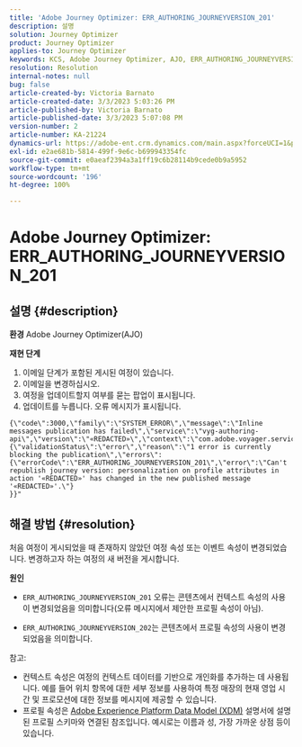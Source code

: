 ```yaml
---
title: 'Adobe Journey Optimizer: ERR_AUTHORING_JOURNEYVERSION_201'
description: 설명
solution: Journey Optimizer
product: Journey Optimizer
applies-to: Journey Optimizer
keywords: KCS, Adobe Journey Optimizer, AJO, ERR_AUTHORING_JOURNEYVERSION_201, 여정이 게시되지 않음
resolution: Resolution
internal-notes: null
bug: false
article-created-by: Victoria Barnato
article-created-date: 3/3/2023 5:03:26 PM
article-published-by: Victoria Barnato
article-published-date: 3/3/2023 5:07:08 PM
version-number: 2
article-number: KA-21224
dynamics-url: https://adobe-ent.crm.dynamics.com/main.aspx?forceUCI=1&pagetype=entityrecord&etn=knowledgearticle&id=59971c4e-e5b9-ed11-83fe-6045bd006b25
exl-id: e2ae681b-5814-499f-9e6c-b699943354fc
source-git-commit: e0aeaf2394a3a1ff19c6b28114b9cede0b9a5952
workflow-type: tm+mt
source-wordcount: '196'
ht-degree: 100%

---
```


# Adobe Journey Optimizer: ERR_AUTHORING_JOURNEYVERSION_201

## 설명 {#description}

<b>환경</b>
Adobe Journey Optimizer(AJO)


<b>재현 단계</b>
1. 이메일 단계가 포함된 게시된 여정이 있습니다.
2. 이메일을 변경하십시오.
3. 여정을 업데이트할지 여부를 묻는 팝업이 표시됩니다.
4. 업데이트를 누릅니다. 오류 메시지가 표시됩니다.



```
{\"code\":3000,\"family\":\"SYSTEM_ERROR\",\"message\":\"Inline messages publication has failed\",\"service\":\"vyg-authoring-api\",\"version\":\"«REDACTED»\",\"context\":\"com.adobe.voyager.service.authoring.restapis.v1_0.JourneyVersionsService:1864\",\"uid\":\"«REDACTED»\",\"extraInfo\":{\"validationStatus\":\"error\",\"reason\":\"1 error is currently blocking the publication\",\"errors\":
{\"errorCode\":\"ERR_AUTHORING_JOURNEYVERSION_201\",\"error\":\"Can't republish journey version: personalization on profile attributes in action '«REDACTED»' has changed in the new published message '«REDACTED»'.\"}
}}"
```



## 해결 방법 {#resolution}


처음 여정이 게시되었을 때 존재하지 않았던 여정 속성 또는 이벤트 속성이 변경되었습니다. 변경하고자 하는 여정의 새 버전을 게시합니다.


<b>원인</b>
- `ERR_AUTHORING_JOURNEYVERSION_201` 오류는 콘텐츠에서 컨텍스트 속성의 사용이 변경되었음을 의미합니다(오류 메시지에서 제안한 프로필 속성이 아님).


- `ERR_AUTHORING_JOURNEYVERSION_202`는 콘텐츠에서 프로필 속성의 사용이 변경되었음을 의미합니다.


참고:

- 컨텍스트 속성은 여정의 컨텍스트 데이터를 기반으로 개인화를 추가하는 데 사용됩니다. 예를 들어 위치 항목에 대한 세부 정보를 사용하여 특정 매장의 현재 영업 시간 및 프로모션에 대한 정보를 메시지에 제공할 수 있습니다.
- 프로필 속성은 [Adobe Experience Platform Data Model (XDM)](https://experienceleague.adobe.com/docs/experience-platform/xdm/home.html?lang=ko-KR) 설명서에 설명된 프로필 스키마와 연결된 참조입니다. 예시로는 이름과 성, 가장 가까운 상점 등이 있습니다.
